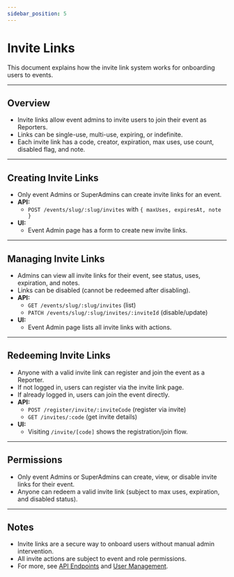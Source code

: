 ```yaml
---
sidebar_position: 5
---
```

# Invite Links

This document explains how the invite link system works for onboarding users to events.

---

## Overview
- Invite links allow event admins to invite users to join their event as Reporters.
- Links can be single-use, multi-use, expiring, or indefinite.
- Each invite link has a code, creator, expiration, max uses, use count, disabled flag, and note.

---

## Creating Invite Links
- Only event Admins or SuperAdmins can create invite links for an event.
- **API:**
  - `POST /events/slug/:slug/invites` with `{ maxUses, expiresAt, note }`
- **UI:**
  - Event Admin page has a form to create new invite links.

---

## Managing Invite Links
- Admins can view all invite links for their event, see status, uses, expiration, and notes.
- Links can be disabled (cannot be redeemed after disabling).
- **API:**
  - `GET /events/slug/:slug/invites` (list)
  - `PATCH /events/slug/:slug/invites/:inviteId` (disable/update)
- **UI:**
  - Event Admin page lists all invite links with actions.

---

## Redeeming Invite Links
- Anyone with a valid invite link can register and join the event as a Reporter.
- If not logged in, users can register via the invite link page.
- If already logged in, users can join the event directly.
- **API:**
  - `POST /register/invite/:inviteCode` (register via invite)
  - `GET /invites/:code` (get invite details)
- **UI:**
  - Visiting `/invite/[code]` shows the registration/join flow.

---

## Permissions
- Only event Admins or SuperAdmins can create, view, or disable invite links for their event.
- Anyone can redeem a valid invite link (subject to max uses, expiration, and disabled status).

---

## Notes
- Invite links are a secure way to onboard users without manual admin intervention.
- All invite actions are subject to event and role permissions.
- For more, see [API Endpoints](../developer-docs/api-endpoints.md) and [User Management](./user-management.md). 